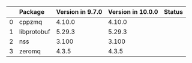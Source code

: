 <!-- markdown-link-check-disable -->

|    | Package     | Version in 9.7.0   | Version in 10.0.0   | Status   |
|---:|:------------|:-------------------|:--------------------|:---------|
|  0 | cppzmq      | 4.10.0             | 4.10.0              |          |
|  1 | libprotobuf | 5.29.3             | 5.29.3              |          |
|  2 | nss         | 3.100              | 3.100               |          |
|  3 | zeromq      | 4.3.5              | 4.3.5               |          |
